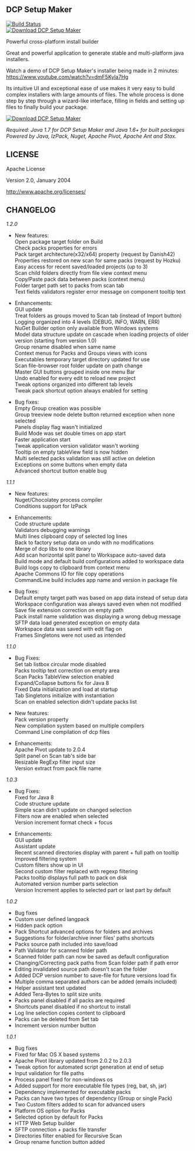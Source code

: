 DCP Setup Maker
---
[![Build Status](https://travis-ci.org/DevComPack/setupmaker.svg)](https://travis-ci.org/DevComPack/setupmaker)  
[![Download DCP Setup Maker](https://img.shields.io/sourceforge/dt/devcompack.svg)](https://sourceforge.net/projects/devcompack/files/latest/download)
  
Powerful cross-platform install builder  

Great and powerful application to generate stable and multi-platform java installers.  

Watch a demo of DCP Setup Maker's installer being made in 2 minutes: https://www.youtube.com/watch?v=dmF5Kyla7Hg

Its intuitive UI and exceptional ease of use makes it very easy to build complex installers with large amounts of files.
The whole process is done step by step through a wizard-like interface, filling in fields and setting up files to finally build your package.

[![Download DCP Setup Maker](https://a.fsdn.com/con/app/sf-download-button)](https://sourceforge.net/projects/devcompack/files/latest/download)

*Required: Java 1.7 for DCP Setup Maker and Java 1.6+ for built packages*  
*Powered by Java, IzPack, Nuget, Apache Pivot, Apache Ant and Stax.*  


LICENSE
---
Apache License

Version 2.0, January 2004

http://www.apache.org/licenses/

CHANGELOG
---
*1.2.0*
+ New features:  
Open package target folder on Build  
Check packs properties for errors  
Pack target architecture(x32/x64) property (request by Danish42)  
Properties restored on new scan for same packs (request by Hozku)  
Easy access for recent saved/loaded projects (up to 3)  
Scan child folders directly from file view context menu  
Copy/Paste pack data between packs (context menu)  
Folder target path set to packs from scan tab  
Text fields validators register error message on component tooltip text  
- Enhancements:  
GUI update  
Treat folders as groups moved to Scan tab (instead of Import button)  
Logging organized into 4 levels (DEBUG, INFO, WARN, ERR)  
NuGet Builder option only available from Windows systems  
Model data structure update on cascade when loading projects of older version (starting from version 1.0)  
Group rename disabled when same name  
Context menus for Packs and Groups views with icons  
Executables temporary target directory updated for use  
Scan file-browser root folder update on path change  
Master GUI buttons grouped inside one menu Bar  
Undo enabled for every edit to reload new project  
Tweak options organized into different tab levels  
Tweak pack shortcut option always enabled for setting  
* Bug fixes:  
Empty Group creation was possible  
Group treeview node delete button returned exception when none selected  
Panels display flag wasn\'t initialized  
Build Mode was set double times on app start  
Faster application start  
Tweak application version validator wasn\'t working  
Tooltip on empty tableView field is now hidden  
Multi selected packs validation was still active on deletion  
Exceptions on some buttons when empty data  
Advanced shortcut button enable bug  

*1.1.1*
+ New features:  
Nuget/Chocolatey process compiler  
Conditions support for IzPack  
- Enhancements:  
Code structure update  
Validators debugging warnings  
Multi lines clipboard copy of selected log lines  
Back to factory setup data on undo with no modifications  
Merge of dcp libs to one library  
Add scan horizontal split panel to Workspace auto-saved data  
Build mode and default build configurations added to workspace data  
Build logs copy to clipboard from context menu  
Apache Commons IO for file copy operations  
CommandLine build includes app name and version in package file  
* Bug fixes:  
Default empty target path was based on app data instead of setup data  
Workspace configuration was always saved even when not modified  
Save file extension correction on empty path  
Pack install name validation was displaying a wrong debug message  
SFTP data load generated exception on empty data  
Workspace data was saved with edit flag on  
Frames Singletons were not used as intended  

*1.1.0*
* Bug Fixes:  
Set tab listbox circular mode disabled  
Packs tooltip text correction on empty area  
Scan Packs TableView selection enabled  
Expand/Collapse buttons fix for Java 8  
Fixed Data initialization and load at startup  
Tab Singletons initialize with instantiation  
Scan on enabled selection didn't update packs list  
+ New features:  
Pack version property  
New compilation system based on multiple compilers  
Command Line compilation of dcp files  
- Enhancements:  
Apache Pivot update to 2.0.4  
Split panel on Scan tab's side bar  
Resizable RegExp filter input size  
Version extract from pack file name  


*1.0.3*
* Bug Fixes:  
Fixed for Java 8  
Code structure update  
Simple scan didn't update on changed selection  
Filters now are enabled when selected  
Version increment format check + focus  
+ Enhancements:  
GUI update  
Assistant update  
Recent scanned directories display with parent + full path on tooltip  
Improved filtering system  
Custom filters show up in UI  
Second custom filter replaced with regexp filtering  
Packs tooltip displays full path to pack on disk  
Automated version number parts selection  
Version Increment applies to selected part or last part by default  


*1.0.2*
- Bug fixes
- Custom user defined langpack
- Hidden pack option
- Pack Shortcut advanced options for folders and archives
- Suggestions for folder/archive inner files' paths shortcuts
- Packs source path included into save/load
- Path Validator for scanned folder path
- Scanned folder path can now be saved as default configuration
- Changing/Correcting pack paths from Scan folder path if path error
- Editing invalidated source path doesn't scan the folder
- Added DCP version number to save-file for future versions load fix
- Multiple comma separated authors can be added (emails included)
- Helper assistant text updated
- Added Tera-Bytes to split size units
- Packs panel disabled if all packs are required
- Shortcuts panel disabled if no shortcut to install
- Log line selection copies content to clipboard
- Packs can be deleted from Set tab
- Increment version number button


*1.0.1*
- Bug fixes
- Fixed for Mac OS X based systems
- Apache Pivot library updated from 2.0.2 to 2.0.3
- Tweak option for automated script generation at end of setup
- Input validation for file paths
- Process panel fixed for non-windows os
- Added support for more executable file types (reg, bat, sh, jar)
- Dependency implemented for executable packs
- Packs can have two types of dependency (Group or single Pack)
- Two Custom filters added to scan for advanced users
- Platform OS option for Packs
- Selected option by default for Packs
- HTTP Web Setup builder
- SFTP connection + packs file transfer
- Directories filter enabled for Recursive Scan
- Group rename function button added
